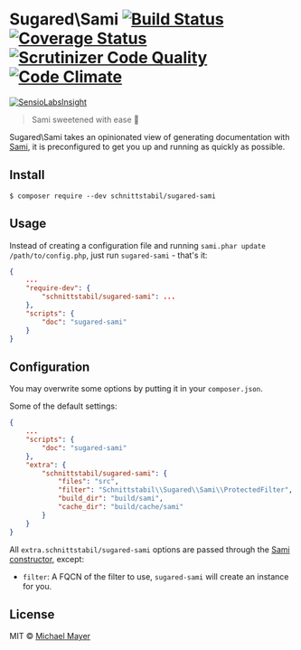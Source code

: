 # Sugared\Sami [![Build Status](https://travis-ci.org/schnittstabil/sugared-sami.svg?branch=master)](https://travis-ci.org/schnittstabil/sugared-sami) [![Coverage Status](https://coveralls.io/repos/schnittstabil/sugared-sami/badge.svg?branch=master&service=github)](https://coveralls.io/github/schnittstabil/sugared-sami?branch=master) [![Scrutinizer Code Quality](https://scrutinizer-ci.com/g/schnittstabil/sugared-sami/badges/quality-score.png?b=master)](https://scrutinizer-ci.com/g/schnittstabil/sugared-sami/?branch=master) [![Code Climate](https://codeclimate.com/github/schnittstabil/sugared-sami/badges/gpa.svg)](https://codeclimate.com/github/schnittstabil/sugared-sami)

[![SensioLabsInsight](https://insight.sensiolabs.com/projects/b0fa5338-6763-41f8-8034-0aac13fb4ab2/big.png)](https://insight.sensiolabs.com/projects/b0fa5338-6763-41f8-8034-0aac13fb4ab2)

> Sami sweetened with ease :cherries:

Sugared\Sami takes an opinionated view of generating documentation with [Sami](https://github.com/FriendsOfPHP/Sami), it is preconfigured to get you up and running as quickly as possible.

## Install

```
$ composer require --dev schnittstabil/sugared-sami
```

## Usage

Instead of creating a configuration file and running `sami.phar update /path/to/config.php`, just run `sugared-sami` - that's it:

```json
{
    ...
    "require-dev": {
        "schnittstabil/sugared-sami": ...
    },
    "scripts": {
        "doc": "sugared-sami"
    }
}
```

## Configuration

You may overwrite some options by putting it in your `composer.json`.

Some of the default settings:
```json
{
    ...
    "scripts": {
        "doc": "sugared-sami"
    },
    "extra": {
        "schnittstabil/sugared-sami": {
            "files": "src",
            "filter": "Schnittstabil\\Sugared\\Sami\\ProtectedFilter",
            "build_dir": "build/sami",
            "cache_dir": "build/cache/sami"
        }
    }
}
```

All `extra.schnittstabil/sugared-sami` options are passed through the [Sami constructor](https://github.com/FriendsOfPHP/Sami#configuration), except:

* `filter`: A FQCN of the filter to use, `sugared-sami` will create an instance for you.

## License

MIT © [Michael Mayer](http://schnittstabil.de)
